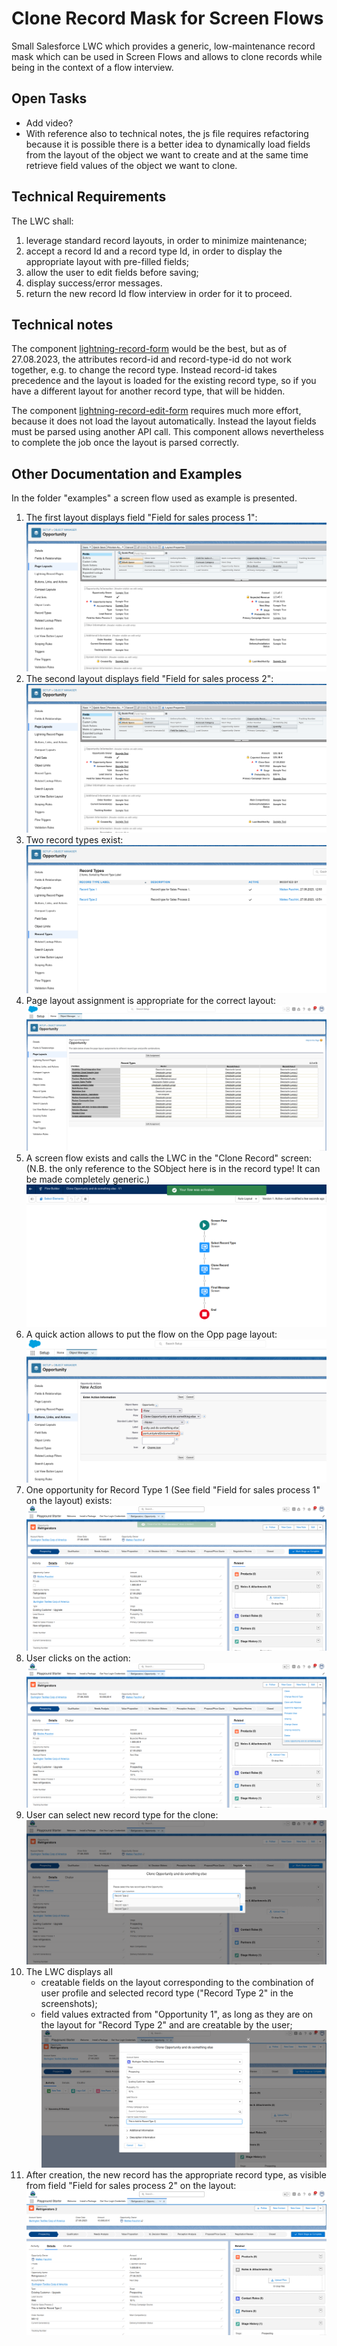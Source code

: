 # Clone Record Mask for Screen Flows

Small Salesforce LWC which provides a generic, low-maintenance record mask which 
can be used in Screen Flows and allows to clone records while being in the context of a flow interview.

## Open Tasks

- Add video?
- With reference also to technical notes, the js file requires refactoring because it is possible there is a better idea to dynamically load fields from the layout of the object we want to create and at the same time retrieve field values of the object we want to clone.

## Technical Requirements

The LWC shall:
1. leverage standard record layouts, in order to minimize maintenance;
2. accept a record Id and a record type Id, in order to display the appropriate layout with pre-filled fields;
3. allow the user to edit fields before saving;
4. display success/error messages.
5. return the new record Id flow interview in order for it to proceed.

## Technical notes

The component [lightning-record-form](https://developer.salesforce.com/docs/component-library/bundle/lightning-record-form/documentation) would be the best, but as of 27.08.2023, the attributes record-id and record-type-id do not work together, e.g. to change the record type. Instead record-id takes precedence and the layout is loaded for the existing record type, so if you have a different layout for another record type, that will be hidden.

The component [lightning-record-edit-form](https://developer.salesforce.com/docs/component-library/bundle/lightning-record-edit-form/documentation) requires much more effort, because it does not load the layout automatically. Instead the layout fields must be parsed using another API call. This component allows nevertheless to complete the job once the layout is parsed correctly.

## Other Documentation and Examples

In the folder "examples" a screen flow used as example is presented.

1. The first layout displays field "Field for sales process 1":
![Opportunity Layout 1](/examples/test-flow-clone--opportunity/screenshots/2_setup_opp_layout_2.png)
2. The second layout displays field "Field for sales process 2":
![Opportunity Layout 2](/examples/test-flow-clone--opportunity/screenshots/1_setup_opp_layout_1.png)
3. Two record types exist:
![Record Types](/examples/test-flow-clone--opportunity/screenshots/3_setup_opp_record_types.png)
4. Page layout assignment is appropriate for the correct layout:
![Page layout assignments](/examples/test-flow-clone--opportunity/screenshots/30_page_layout_assignment.png)
5. A screen flow exists and calls the LWC in the "Clone Record" screen: (N.B. the only reference to the SObject here is in the record type! It can be made completely generic.)
![Clone record flow](/examples/test-flow-clone--opportunity/screenshots/4_flow.png)
6. A quick action allows to put the flow on the Opp page layout:
![Quick Action](/examples/test-flow-clone--opportunity/screenshots/5_create_action.png)
7. One opportunity for Record Type 1 (See field "Field for sales process 1" on the layout) exists:
![Opportunity 1](/examples/test-flow-clone--opportunity/screenshots/7_new_opportunity.png)
8. User clicks on the action:
![Click on action](/examples/test-flow-clone--opportunity/screenshots/8_click_page_layout_action.png)
9. User can select new record type for the clone:
![New record type selection](/examples/test-flow-clone--opportunity/screenshots/9_select_record_type_new_oppty.png)
10. The LWC displays all
    - creatable fields on the layout corresponding to the combination of user profile and selected record type ("Record Type 2" in the screenshots);
    - field values extracted from "Opportunity 1", as long as they are on the layout for "Record Type 2" and are creatable by the user;
![Set fields](/examples/test-flow-clone--opportunity/screenshots/90_set_field_on_page_layout_2.png)
11. After creation, the new record has the appropriate record type, as visible from field "Field for sales process 2" on the layout:
![New record](/examples/test-flow-clone--opportunity/screenshots/91_creation_returns_record_type_2.png)



